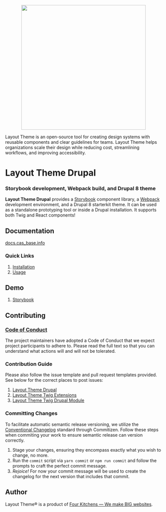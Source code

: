 <p align="center"><img src="https://raw.githubusercontent.com/cas_base-ds/documentation/master/.gitbook/assets/logo.png" width="400"/></p>

Layout Theme is an open-source tool for creating design systems with reusable components and clear guidelines for teams. Layout Theme helps organizations scale their design while reducing cost, streamlining workflows, and improving accessibility.

# Layout Theme Drupal

### Storybook development, Webpack build, and Drupal 8 theme

**Layout Theme Drupal** provides a [Storybook](https://storybook.js.org/) component library, a [Webpack](https://webpack.js.org/) development environment, and a Drupal 8 starterkit theme. It can be used as a standalone prototyping tool or inside a Drupal installation. It supports both Twig and React components!

## Documentation

[docs.cas_base.info](https://docs.cas_base.info/)

### Quick Links

1. [Installation](https://docs.cas_base.info/installation/design-system)
2. [Usage](https://docs.cas_base.info/usage/commands)

## Demo

1. [Storybook](http://storybook.cas_base.info/)

## Contributing

### [Code of Conduct](https://github.com/cas_base-ds/cas_base-drupal/blob/master/CODE_OF_CONDUCT.md)

The project maintainers have adopted a Code of Conduct that we expect project participants to adhere to. Please read the full text so that you can understand what actions will and will not be tolerated.

### Contribution Guide

Please also follow the issue template and pull request templates provided. See below for the correct places to post issues:

1. [Layout Theme Drupal](https://github.com/cas_base-ds/cas_base-drupal/issues)
2. [Layout Theme Twig Extensions](https://github.com/cas_base-ds/cas_base-twig-extensions/issues)
3. [Layout Theme Twig Drupal Module](https://www.drupal.org/project/issues/cas_base_twig)

### Committing Changes

To facilitate automatic semantic release versioning, we utilize the [Conventional Changelog](https://github.com/conventional-changelog/conventional-changelog) standard through Commitizen. Follow these steps when commiting your work to ensure semantic release can version correctly.

1. Stage your changes, ensuring they encompass exactly what you wish to change, no more.
2. Run the `commit` script via `yarn commit` or `npm run commit` and follow the prompts to craft the perfect commit message.
3. _Rejoice!_ For now your commit message will be used to create the changelog for the next version that includes that commit.

## Author

Layout Theme&reg; is a product of [Four Kitchens &mdash; We make BIG websites](https://fourkitchens.com).
